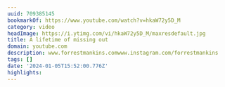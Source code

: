 ```yaml
---
uuid: 709385145
bookmarkOf: https://www.youtube.com/watch?v=hkaW72y5D_M
category: video
headImage: https://i.ytimg.com/vi/hkaW72y5D_M/maxresdefault.jpg
title: A lifetime of missing out
domain: youtube.com
description: www.forrestmankins.comwww.instagram.com/forrestmankins
tags: []
date: '2024-01-05T15:52:00.776Z'
highlights: 
---
```



